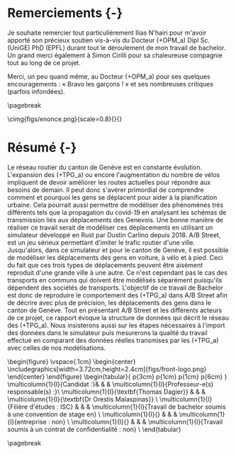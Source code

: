 # Remerciements {-}

Je souhaite remercier tout particulièrement Ilias N'hairi pour m'avoir apporté son précieux soutien vis-à-vis du Docteur (+OPM_a) Dipl Sc. (UniGE) PhD (EPFL) durant tout le déroulement de mon travail de bachelor. Un grand merci également à Simon Cirilli pour sa chaleureuse compagnie tout au long de ce projet.

Merci, un peu quand même, au Docteur (+OPM_a) pour ses quelques encouragements : « Bravo les garçons ! » et ses nombreuses critiques (parfois infondées).

\pagebreak

\cimg{figs/enonce.png}{scale=0.8}{}{}

# Résumé {-}

Le réseau routier du canton de Genève est en constante évolution. L'expansion des (+TPG_a) ou encore l'augmentation du nombre de vélos impliquent de devoir améliorer les routes actuelles pour répondre aux besoins de demain. Il peut donc s'avérer primordial de comprendre comment et pourquoi les gens se déplacent pour aider à la planification urbaine. Cela pourrait aussi permettre de modéliser des phénomènes très différents tels que la propagation du covid-19 en analysant les schémas de transmission liés aux déplacements des Genevois. Une bonne manière de réaliser ce travail serait de modéliser ces déplacements en utilisant un simulateur développé en Rust par Dustin Carlino depuis 2018. A/B Street, est un jeu sérieux permettant d'imiter le trafic routier d'une ville. Jusqu'alors, dans ce simulateur et pour le canton de Genève, il est possible de modéliser les déplacements des gens en voiture, à vélo et à pied. Ceci du fait que ces trois types de déplacements peuvent être aisément reproduit d'une grande ville à une autre. Ce n'est cependant pas le cas des transports en communs qui doivent être modélisés séparément puisqu'ils dépendent des sociétés de transports. L'objectif de ce travail de Bachelor est donc de reproduire le comportement des (+TPG_a) dans A/B Street afin de décrire avec plus de précision, les déplacements des gens dans le canton de Genève. Tout en présentant A/B Street et les différents acteurs de ce projet, ce rapport évoque la structure de données qui décrit le réseau des (+TPG_a). Nous insisterons aussi sur les étapes nécessaires à l'import des données dans le simulateur puis mesurerons la qualité du travail effectué en comparant des données réelles transmises par les (+TPG_a) avec celles de nos modélisations.

\begin{figure}
  \vspace{.1cm}
  \begin{center}
    \includegraphics[width=3.72cm,height=2.4cm]{figs/front-logo.png}
  \end{center}
\end{figure}
\begin{tabular}{ p{3cm} p{1cm} p{1cm} p{6cm}  }
  \multicolumn{1}{l}{Candidat :}& & & \multicolumn{1}{l}{Professeur-e(s) responsable(s) :}\\
  \multicolumn{1}{l}{\textbf{Thomas Dagier}} & & & \multicolumn{1}{l}{\textbf{Dr Orestis Malaspinas}} \\
  \multicolumn{1}{l}{Filière d'études : ISC} & & & \multicolumn{1}{l}{Travail de bachelor soumis à une convention de stage en} \\
  \multicolumn{1}{l}{} & & & \multicolumn{1}{l}{entreprise : non} \\
  \multicolumn{1}{l}{} & & & \multicolumn{1}{l}{Travail soumis à un contrat de confidentialité : non} \\
\end{tabular}

\pagebreak
